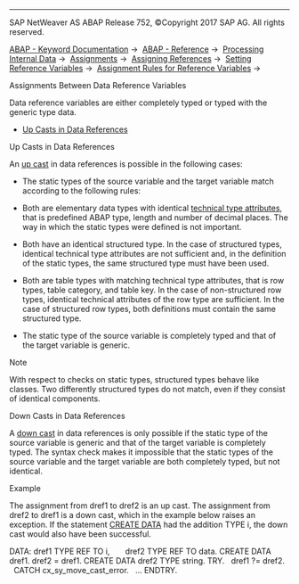   

* * *

SAP NetWeaver AS ABAP Release 752, ©Copyright 2017 SAP AG. All rights reserved.

[ABAP - Keyword Documentation](javascript:call_link\('abenabap.htm'\)) →  [ABAP - Reference](javascript:call_link\('abenabap_reference.htm'\)) →  [Processing Internal Data](javascript:call_link\('abenabap_data_working.htm'\)) →  [Assignments](javascript:call_link\('abenvalue_assignments.htm'\)) →  [Assigning References](javascript:call_link\('abenreference_assignments.htm'\)) →  [Setting Reference Variables](javascript:call_link\('abenset_references.htm'\)) →  [Assignment Rules for Reference Variables](javascript:call_link\('abenconversion_references.htm'\)) → 

Assignments Between Data Reference Variables

Data reference variables are either completely typed or typed with the generic type data.

-   [Up Casts in Data References](#abenconversion-references-data-1--------down-casts-in-data-references---@ITOC@@ABENCONVERSION_REFERENCES_DATA_2)

Up Casts in Data References

An [up cast](javascript:call_link\('abenup_cast_glosry.htm'\) "Glossary Entry") in data references is possible in the following cases:

-   The static types of the source variable and the target variable match according to the following rules:

-   Both are elementary data types with identical [technical type attributes](javascript:call_link\('abentechnical_type_attr_glosry.htm'\) "Glossary Entry"), that is predefined ABAP type, length and number of decimal places. The way in which the static types were defined is not important.

-   Both have an identical structured type. In the case of structured types, identical technical type attributes are not sufficient and, in the definition of the static types, the same structured type must have been used.

-   Both are table types with matching technical type attributes, that is row types, table category, and table key. In the case of non-structured row types, identical technical attributes of the row type are sufficient. In the case of structured row types, both definitions must contain the same structured type.

-   The static type of the source variable is completely typed and that of the target variable is generic.

Note

With respect to checks on static types, structured types behave like classes. Two differently structured types do not match, even if they consist of identical components.

Down Casts in Data References

A [down cast](javascript:call_link\('abendown_cast_glosry.htm'\) "Glossary Entry") in data references is only possible if the static type of the source variable is generic and that of the target variable is completely typed. The syntax check makes it impossible that the static types of the source variable and the target variable are both completely typed, but not identical.

Example

The assignment from dref1 to dref2 is an up cast. The assignment from dref2 to dref1 is a down cast, which in the example below raises an exception. If the statement [CREATE DATA](javascript:call_link\('abapcreate_data.htm'\)) had the addition TYPE i, the down cast would also have been successful.

DATA: dref1 TYPE REF TO i,
      dref2 TYPE REF TO data.
CREATE DATA dref1.
dref2 = dref1.
CREATE DATA dref2 TYPE string.
TRY.
  dref1 ?= dref2.
  CATCH cx\_sy\_move\_cast\_error.
  ...
ENDTRY.